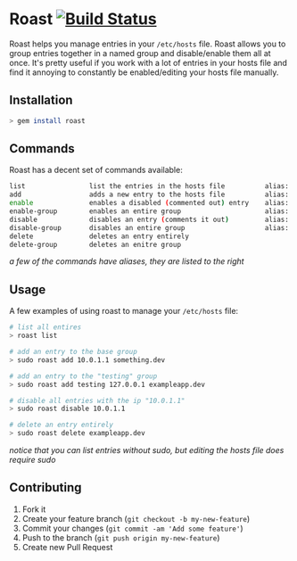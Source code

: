 # Roast [![Build Status](https://travis-ci.org/blahed/roast.png?branch=master)](https://travis-ci.org/blahed/roast)

Roast helps you manage entries in your `/etc/hosts` file. Roast allows you to group entries together in a named group and disable/enable them all at once. It's pretty useful if you work with a lot of entries in your hosts file and find it annoying to constantly be enabled/editing your hosts file manually.

## Installation

```bash
> gem install roast
```

## Commands

Roast has a decent set of commands available:
```bash
list                list the entries in the hosts file          alias: l
add                 adds a new entry to the hosts file          alias: a
enable              enables a disabled (commented out) entry    alias: e
enable-group        enables an entire group                     alias: eg
disable             disables an entry (comments it out)         alias: d
disable-group       disables an entire group                    alias: dg
delete              deletes an entry entirely
delete-group        deletes an enitre group
```
*a few of the commands have aliases, they are listed to the right*

## Usage

A few examples of using roast to manage your `/etc/hosts` file:
```bash
# list all entires
> roast list

# add an entry to the base group
> sudo roast add 10.0.1.1 something.dev

# add an entry to the "testing" group
> sudo roast add testing 127.0.0.1 exampleapp.dev

# disable all entries with the ip "10.0.1.1"
> sudo roast disable 10.0.1.1

# delete an entry entirely
> sudo roast delete exampleapp.dev
```

*notice that you can list entries without sudo, but editing the hosts file does require sudo*

## Contributing

1. Fork it
2. Create your feature branch (`git checkout -b my-new-feature`)
3. Commit your changes (`git commit -am 'Add some feature'`)
4. Push to the branch (`git push origin my-new-feature`)
5. Create new Pull Request
